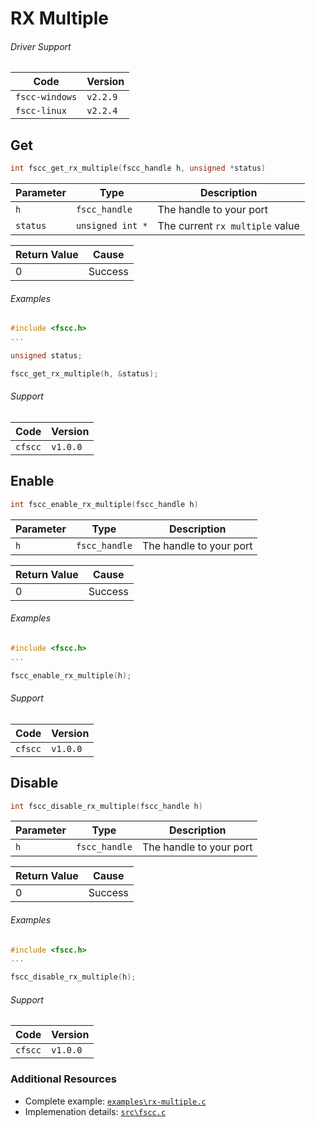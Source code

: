 # RX Multiple

###### Driver Support
| Code           | Version
| -------------- | --------
| `fscc-windows` | `v2.2.9` 
| `fscc-linux`   | `v2.2.4` 


## Get
```c
int fscc_get_rx_multiple(fscc_handle h, unsigned *status)
```

| Parameter | Type             | Description
| --------- | ---------------- | -----------------------
| `h`       | `fscc_handle`    | The handle to your port
| `status`  | `unsigned int *` | The current `rx multiple` value

| Return Value | Cause
| ------------ | ------------------------------------------------------------------
| 0            | Success

###### Examples
```c
#include <fscc.h>
...

unsigned status;

fscc_get_rx_multiple(h, &status);
```

###### Support
| Code           | Version
| -------------- | --------
| `cfscc`        | `v1.0.0`


## Enable
```c
int fscc_enable_rx_multiple(fscc_handle h)
```

| Parameter | Type             | Description
| --------- | ---------------- | -----------------------
| `h`       | `fscc_handle`    | The handle to your port

| Return Value | Cause
| ------------ | ------------------------------------------------------------------
| 0            | Success

###### Examples
```c
#include <fscc.h>
...

fscc_enable_rx_multiple(h);
```

###### Support
| Code           | Version
| -------------- | --------
| `cfscc`        | `v1.0.0`


## Disable
```c
int fscc_disable_rx_multiple(fscc_handle h)
```

| Parameter | Type             | Description
| --------- | ---------------- | -----------------------
| `h`       | `fscc_handle`    | The handle to your port

| Return Value | Cause
| ------------ | ------------------------------------------------------------------
| 0            | Success

###### Examples
```c
#include <fscc.h>
...

fscc_disable_rx_multiple(h);
```

###### Support
| Code           | Version
| -------------- | --------
| `cfscc`        | `v1.0.0`


### Additional Resources
- Complete example: [`examples\rx-multiple.c`](https://github.com/commtech/cfscc/blob/master/examples/rx-multiple.c)
- Implemenation details: [`src\fscc.c`](https://github.com/commtech/cfscc/blob/master/src/fscc.c)
